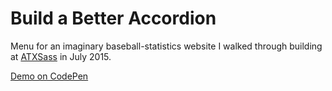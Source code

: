 Build a Better Accordion
========================

Menu for an imaginary baseball-statistics website I walked through building at [ATXSass](http://atxsass.com/) in July 2015.

[Demo on CodePen](http://codepen.io/nickpiesco/pen/Mwqveb)
